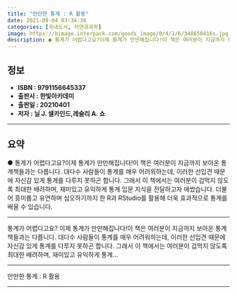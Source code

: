 ```yaml
---
title: "만만한 통계 : R 활용"
date: 2021-09-04 03:34:30
categories: [국내도서, 자연과과학]
image: https://bimage.interpark.com/goods_image/0/4/1/6/348650416s.jpg
description: ● 통계가 어렵다고요?이제 통계가 만만해집니다!이 책은 여러분이 지금까지 보아온 통계책들과는 다릅니다. 대다수 사람들이 통계를 매우 어려워하는데, 이러한 선입견 때문에 자신감 있게 통계를 다루지 못하곤 합니다. 그래서 이 책에서는 여러분이 겁먹지 않도록 최대한 배려하며, 재미있고 유익
---
```


## **정보**

- **ISBN : 9791156645337**
- **출판사 : 한빛아카데미**
- **출판일 : 20210401**
- **저자 : 닐 J. 샐카인드,레슬리 A. 쇼**

------



## **요약**

●  통계가 어렵다고요?이제 통계가 만만해집니다!이 책은 여러분이 지금까지 보아온 통계책들과는 다릅니다. 대다수 사람들이 통계를 매우 어려워하는데, 이러한 선입견 때문에 자신감 있게 통계를 다루지 못하곤 합니다. 그래서 이 책에서는 여러분이 겁먹지 않도록 최대한 배려하며, 재미있고 유익하게 통계 입문 지식을 전달하고자 애썼습니다. 더불어 흥미롭고 유연하며 심오하기까지 한 R과 RStudio를 활용해 더욱 효과적으로 통계를 배울 수 있습니다.

------

통계가 어렵다고요?
이제 통계가 만만해집니다!이 책은 여러분이 지금까지 보아온 통계책들과는 다릅니다. 대다수 사람들이 통계를 매우 어려워하는데, 이러한 선입견 때문에 자신감 있게 통계를 다루지 못하곤 합니다. 그래서 이 책에서는 여러분이 겁먹지 않도록 최대한 배려하며, 재미있고 유익하게 통계... 

------


만만한 통계 : R 활용 

------


